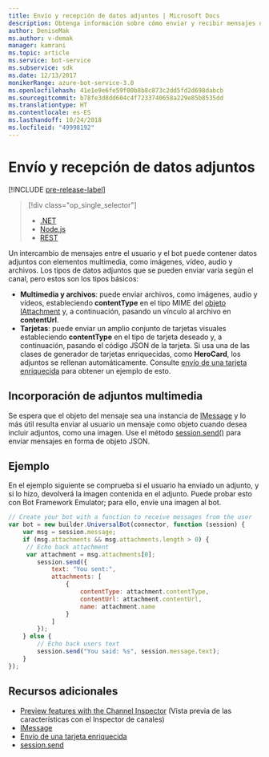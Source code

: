```yaml
---
title: Envío y recepción de datos adjuntos | Microsoft Docs
description: Obtenga información sobre cómo enviar y recibir mensajes que contengan datos adjuntos con el Bot Builder SDK para Node.js.
author: DeniseMak
ms.author: v-demak
manager: kamrani
ms.topic: article
ms.service: bot-service
ms.subservice: sdk
ms.date: 12/13/2017
monikerRange: azure-bot-service-3.0
ms.openlocfilehash: 41e1e9e6fe59f00b8b8c873c2dd5fd2d698dabcb
ms.sourcegitcommit: b78fe3d8dd604c4f7233740658a229e85b8535dd
ms.translationtype: HT
ms.contentlocale: es-ES
ms.lasthandoff: 10/24/2018
ms.locfileid: "49998192"
---
```

# <a name="send-and-receive-attachments"></a>Envío y recepción de datos adjuntos

[!INCLUDE [pre-release-label](../includes/pre-release-label-v3.md)]

> [!div class="op_single_selector"]
> - [.NET](../dotnet/bot-builder-dotnet-add-media-attachments.md)
> - [Node.js](../nodejs/bot-builder-nodejs-send-receive-attachments.md)
> - [REST](../rest-api/bot-framework-rest-connector-add-media-attachments.md)

Un intercambio de mensajes entre el usuario y el bot puede contener datos adjuntos con elementos multimedia, como imágenes, vídeo, audio y archivos. Los tipos de datos adjuntos que se pueden enviar varía según el canal, pero estos son los tipos básicos:

* **Multimedia y archivos**: puede enviar archivos, como imágenes, audio y vídeos, estableciendo **contentType** en el tipo MIME del [objeto IAttachment][IAttachment] y, a continuación, pasando un vínculo al archivo en **contentUrl**.
* **Tarjetas**: puede enviar un amplio conjunto de tarjetas visuales <!-- and custom keyboards --> estableciendo **contentType** en el tipo de tarjeta deseado y, a continuación, pasando el código JSON de la tarjeta. Si usa una de las clases de generador de tarjetas enriquecidas, como **HeroCard**, los adjuntos se rellenan automáticamente. Consulte [envío de una tarjeta enriquecida](bot-builder-nodejs-send-rich-cards.md) para obtener un ejemplo de esto.

## <a name="add-a-media-attachment"></a>Incorporación de adjuntos multimedia
Se espera que el objeto del mensaje sea una instancia de [IMessage][IMessage] y lo más útil resulta enviar al usuario un mensaje como objeto cuando desea incluir adjuntos, como una imagen. Use el método [session.send()][SessionSend] para enviar mensajes en forma de objeto JSON. 

## <a name="example"></a>Ejemplo

En el ejemplo siguiente se comprueba si el usuario ha enviado un adjunto, y si lo hizo, devolverá la imagen contenida en el adjunto. Puede probar esto con Bot Framework Emulator; para ello, envíe una imagen al bot.

```javascript
// Create your bot with a function to receive messages from the user
var bot = new builder.UniversalBot(connector, function (session) {
    var msg = session.message;
    if (msg.attachments && msg.attachments.length > 0) {
     // Echo back attachment
     var attachment = msg.attachments[0];
        session.send({
            text: "You sent:",
            attachments: [
                {
                    contentType: attachment.contentType,
                    contentUrl: attachment.contentUrl,
                    name: attachment.name
                }
            ]
        });
    } else {
        // Echo back users text
        session.send("You said: %s", session.message.text);
    }
});
```
## <a name="additional-resources"></a>Recursos adicionales

* [Preview features with the Channel Inspector][inspector] (Vista previa de las características con el Inspector de canales)
* [IMessage][IMessage]
* [Envío de una tarjeta enriquecida][SendRichCard]
* [session.send][SessionSend]

[IMessage]: http://docs.botframework.com/en-us/node/builder/chat-reference/interfaces/_botbuilder_d_.imessage
[SendRichCard]: bot-builder-nodejs-send-rich-cards.md
[SessionSend]: https://docs.botframework.com/en-us/node/builder/chat-reference/classes/_botbuilder_d_.session.html#send
[IAttachment]: https://docs.botframework.com/en-us/node/builder/chat-reference/interfaces/_botbuilder_d_.iattachment.html
[inspector]: ../bot-service-channel-inspector.md
